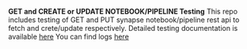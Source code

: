 **GET and CREATE or UPDATE NOTEBOOK/PIPELINE Testing**
This repo includes testing of GET and PUT synapse notebook/pipeline rest api to fetch and crete/update respectively. 
Detailed testing documentation is available [here](RESTAPI_Testing.md)
You can find logs [here](query_data.csv)
